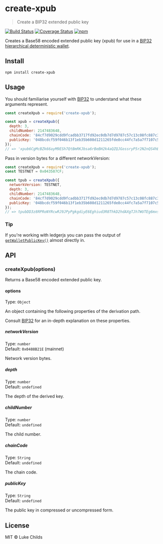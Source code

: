 # create-xpub

> Create a BIP32 extended public key

[![Build Status](https://travis-ci.com/lukechilds/create-xpub.svg?branch=master)](https://travis-ci.com/lukechilds/create-xpub)
[![Coverage Status](https://coveralls.io/repos/github/lukechilds/create-xpub/badge.svg?branch=master)](https://coveralls.io/github/lukechilds/create-xpub?branch=master)
[![npm](https://img.shields.io/npm/v/create-xpub.svg)](https://www.npmjs.com/package/create-xpub)

Creates a Base58 encoded extended public key (xpub) for use in a [BIP32 hierarchical deterministic wallet](https://github.com/bitcoin/bips/blob/master/bip-0032.mediawiki).

## Install

```shell
npm install create-xpub
```

## Usage

You should familiarise yourself with [BIP32](https://github.com/bitcoin/bips/blob/master/bip-0032.mediawiki) to understand what these arguments represent.

```js
const createXpub = require('create-xpub');

const xpub = createXpub({
  depth: 3,
  childNumber: 2147483648,
  chainCode: '84cf7d9029cdd9fcadbb3717fd92ec0db7d7d9787c57c13c08fc887c389b566b',
  publicKey: '048bcdcf59f046b13f1eb35b608d1211265fde8cc44fc7a5a7f7107c5cf238095328a0e0d7be17c7d3e48490e8c6433af6d2c3dacc687f3fecaa98a3d05f17de97'
});
// => 'xpub6CgMcBZk66ayM9ESh7QtBmRKJbsa6rBeBH2k4aQZQJGossryP5r2N2nQS4hBMG1wb8igPoH53bxtzTBaeMqJkbu8bxsih1gGkoAn23Nr8VP'
```

Pass in version bytes for a different networkVersion:

```js
const createXpub = require('create-xpub');
const TESTNET = 0x043587CF;

const tpub = createXpub({
  networkVersion: TESTNET,
  depth: 3,
  childNumber: 2147483648,
  chainCode: '84cf7d9029cdd9fcadbb3717fd92ec0db7d7d9787c57c13c08fc887c389b566b',
  publicKey: '048bcdcf59f046b13f1eb35b608d1211265fde8cc44fc7a5a7f7107c5cf238095328a0e0d7be17c7d3e48490e8c6433af6d2c3dacc687f3fecaa98a3d05f17de97'
});
// => tpubDD3z8RPRoNYRcwRJ9JPyPgkgdiyE6Eghiud3R8ThkD2hdAXgTJh7WUTEg6mxskyBP3Fb1NnwahnwgdgC3DgYe3MRfZd2NYLWLkmBn7UWZXk'
```

### Tip

If you're working with ledgerjs you can pass the output of [`getWalletPublicKey()`](http://ledgerhq.github.io/ledgerjs/docs/#btcgetwalletpublickey) almost directly in.

## API

### createXpub(options)

Returns a Base58 encoded extended public key.

#### options

Type: `Object`

An object containing the following properties of the derivation path.

Consult [BIP32](https://github.com/bitcoin/bips/blob/master/bip-0032.mediawiki) for an in-depth explanation on these properties.

##### networkVersion

Type: `number`<br>
Default: `0x0488B21E` (mainnet)

Network version bytes.

##### depth

Type: `number`<br>
Default: `undefined`

The depth of the derived key.

##### childNumber

Type: `number`<br>
Default: `undefined`

The child number.

##### chainCode

Type: `String`<br>
Default: `undefined`

The chain code.

##### publicKey

Type: `String`<br>
Default: `undefined`

The public key in compressed or uncompressed form.

## License

MIT © Luke Childs
